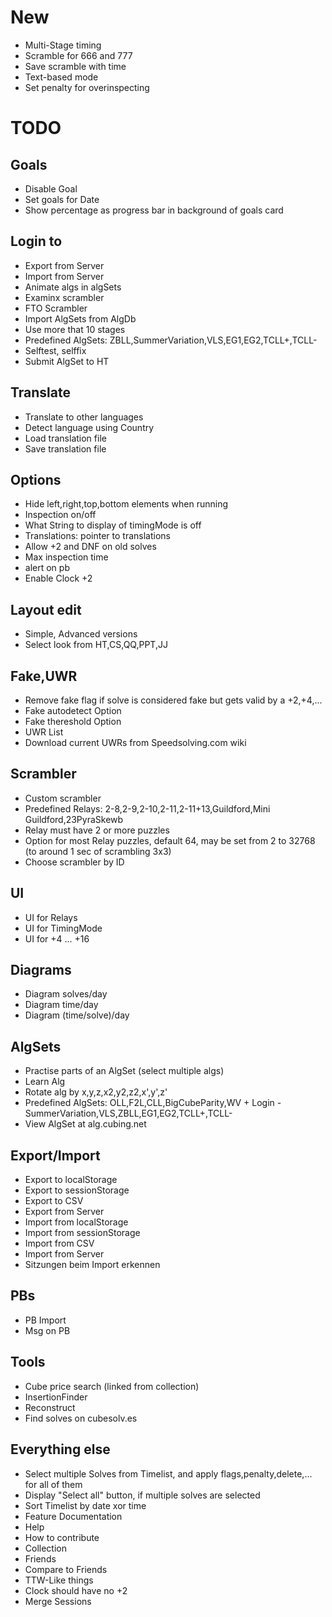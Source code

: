 New
===

- Multi-Stage timing
- Scramble for 666 and 777
- Save scramble with time
- Text-based mode
- Set penalty for overinspecting

TODO
====

Goals
-----
- Disable Goal
- Set goals for Date
- Show percentage as progress bar in background of goals card

Login to
--------
- Export from Server
- Import from Server
- Animate algs in algSets
- Examinx scrambler
- FTO Scrambler
- Import AlgSets from AlgDb
- Use more that 10 stages
- Predefined AlgSets: ZBLL,SummerVariation,VLS,EG1,EG2,TCLL+,TCLL-
- Selftest, selffix
- Submit AlgSet to HT

Translate
---------
- Translate to other languages
- Detect language using Country
- Load translation file
- Save translation file

Options
-------
- Hide left,right,top,bottom elements when running
- Inspection on/off
- What String to display of timingMode is off
- Translations: pointer to translations
- Allow +2 and DNF on old solves
- Max inspection time
- alert on pb
- Enable Clock +2

Layout edit
-----------
- Simple, Advanced versions
- Select look from HT,CS,QQ,PPT,JJ

Fake,UWR
--------
- Remove fake flag if solve is considered fake but gets valid by a +2,+4,...
- Fake autodetect Option
- Fake thereshold Option
- UWR List
- Download current UWRs from Speedsolving.com wiki

Scrambler
---------
- Custom scrambler
- Predefined Relays: 2-8,2-9,2-10,2-11,2-11+13,Guildford,Mini Guildford,23PyraSkewb
- Relay must have 2 or more puzzles
- Option for most Relay puzzles, default 64, may be set from 2 to 32768 (to around 1 sec of scrambling 3x3)
- Choose scrambler by ID

UI
--
- UI for Relays
- UI for TimingMode
- UI for +4 ... +16

Diagrams
--------
- Diagram solves/day
- Diagram time/day
- Diagram (time/solve)/day

AlgSets
-------
- Practise parts of an AlgSet (select multiple algs)
- Learn Alg
- Rotate alg by x,y,z,x2,y2,z2,x',y',z'
- Predefined AlgSets: OLL,F2L,CLL,BigCubeParity,WV + Login - SummerVariation,VLS,ZBLL,EG1,EG2,TCLL+,TCLL-
- View AlgSet at alg.cubing.net

Export/Import
-------------
- Export to localStorage
- Export to sessionStorage
- Export to CSV
- Export from Server
- Import from localStorage
- Import from sessionStorage
- Import from CSV
- Import from Server
- Sitzungen beim Import erkennen


PBs
---
- PB Import
- Msg on PB

Tools
-----
- Cube price search (linked from collection)
- InsertionFinder
- Reconstruct
- Find solves on cubesolv.es

Everything else
---------------
- Select multiple Solves from Timelist, and apply flags,penalty,delete,... for all of them
- Display "Select all" button, if multiple solves are selected
- Sort Timelist by date xor time
- Feature Documentation
- Help
- How to contribute
- Collection
- Friends
- Compare to Friends
- TTW-Like things
- Clock should have no +2
- Merge Sessions
